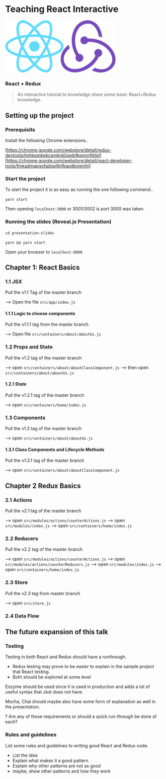 # Teaching React Interactive

![React + Redux](./presentation-slides/assets/images/ReactRedux.png)
### React + Redux

> An interactive tutorial to knowledge share some basic React+Redux knowledge.

## Setting up the project

### Prerequisits

Install the following Chrome extensions..

[https://chrome.google.com/webstore/detail/redux-devtools/lmhkpmbekcpmknklioeibfkpmmfibljd]
[https://chrome.google.com/webstore/detail/react-developer-tools/fmkadmapgofadopljbjfkapdkoienihi]

### Start the project

To start the project it is as easy as running the one following commend..

`yarn start`

Then opening `localhost:3000` or 3001/3002 is port 3000 was taken.

### Running the slides (Reveal.js Presentation)

`cd presentation-slides`

`yarn && yarn start`

Open your browser to `localhost:8000`

## Chapter 1: React Basics

### 1.1 JSX

Pull the v1.1 Tag of the master branch

--> Open the file `src/app/index.js`

#### 1.1.1 Logic to choose components

Pull the v1.1.1 tag from the master branch

--> Open file `src/containers/about/aboutUs.js`

### 1.2 Props and State

Pull the v1.2 tag of the master branch

--> open `src/containers/about/aboutClassComponent.js`
--> then open `src/containers/about/aboutUs.js`

#### 1.2.1 State

Pull the v1.2.1 tag of the master branch

--> open `src/containers/home/index.js`

### 1.3 Components

Pull the v1.3 tag of the master branch

--> open `src/containers/about/aboutUs.js`

#### 1.3.1 Class Components and Lifecycle Methods

Pull the v1.3.1 tag of the master branch

--> open `src/containers/about/aboutClassComponent.js`


## Chapter 2 Redux Basics

### 2.1 Actions

Pull the v2.1 tag of the master branch

--> open `src/modules/actions/counterActions.js`
--> open `src/modules/index.js`
--> open `src/containers/home/index.js`

### 2.2 Reducers

Pull the v2.2 tag of the master branch

--> open `src/modules/actions/counterActions.js`
--> open `src/modules/actions/counterReducers.js`
--> open `src/modules/index.js`
--> open `src/containers/home/index.js`

### 2.3 Store

Pull the v2.3 tag from master branch

--> open `src/store.js`

### 2.4 Data Flow

## The future expansion of this talk

### Testing

Testing in both React and Redux should have a runthrough.
- Redux testing may prove to be easier to explain in the sample project that React testing.
- Both should be explored at some level

Enzyme should be used since it is used in production and adds a lot of useful syntax that Jest does not have.

Mocha, Chai should maybe also have some form of explanation as well in the presentation.

? Are any of these requirements or should a quick run-through be done of each?

### Rules and guidelines

List some rules and guidelines to writing good React and Redux code.
- List the idea
- Explain what makes it a good pattern
- Explain why other patterns are not as good
- maybe, show other patterns and how they work